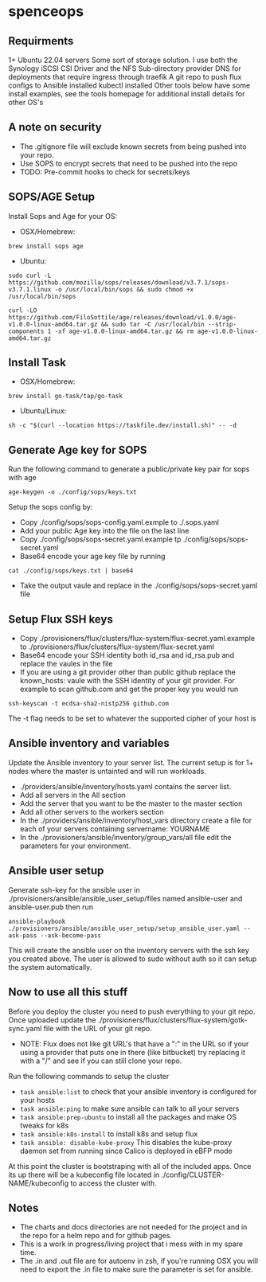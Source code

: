 # spenceops

## Requirments
1+ Ubuntu 22.04 servers
Some sort of storage solution. I use both the Synology iSCSI CSI Driver and the NFS Sub-directory provider
DNS for deployments that require ingress through traefik
A git repo to push flux configs to
Ansible installed
kubectl installed
Other tools below have some install examples, see the tools homepage for additional install details for other OS's

## A note on security
* The .gitignore file will exclude known secrets from being pushed into your repo.
* Use SOPS to encrypt secrets that need to be pushed into the repo
* TODO: Pre-commit hooks to check for secrets/keys

## SOPS/AGE Setup

Install Sops and Age for your OS:

* OSX/Homebrew:
```
brew install sops age
```

* Ubuntu:
```
sudo curl -L https://github.com/mozilla/sops/releases/download/v3.7.1/sops-v3.7.1.linux -o /usr/local/bin/sops && sudo chmod +x /usr/local/bin/sops

curl -LO https://github.com/FiloSottile/age/releases/download/v1.0.0/age-v1.0.0-linux-amd64.tar.gz && sudo tar -C /usr/local/bin --strip-components 1 -xf age-v1.0.0-linux-amd64.tar.gz && rm age-v1.0.0-linux-amd64.tar.gz
```

## Install Task

* OSX/Homebrew:
```
brew install go-task/tap/go-task
```

* Ubuntu/Linux:
```
sh -c "$(curl --location https://taskfile.dev/install.sh)" -- -d
```

## Generate Age key for SOPS
Run the following command to generate a public/private key pair for sops with age
```
age-keygen -o ./config/sops/keys.txt
```

Setup the sops config by:

* Copy ./config/sops/sops-config.yaml.exmple to ./.sops.yaml
* Add your public Age key into the file on the last line <YOUR PUBLIC AGE KEY>
* Copy ./config/sops/sops-secret.yaml.example tp ./config/sops/sops-secret.yaml
* Base64 encode your age key file by running
```
cat ./config/sops/keys.txt | base64
```
* Take the output vaule and replace <YOUR keys.txt BASE64 VAULE> in the ./config/sops/sops-secret.yaml file
  
## Setup Flux SSH keys
* Copy ./provisioners/flux/clusters/flux-system/flux-secret.yaml.example to ./provisioners/flux/clusters/flux-system/flux-secret.yaml
* Base64 encode your SSH identity both id_rsa and id_rsa.pub and replace the vaules in the file
* If you are using a git provider other than public github replace the known_hosts: vaule with the SSH identity of your git provider. For example to scan github.com and get the proper key you would run
```
ssh-keyscan -t ecdsa-sha2-nistp256 github.com
```
The -t flag needs to be set to whatever the supported cipher of your host is

## Ansible inventory and variables
Update the Ansible inventory to your server list. The current setup is for 1+ nodes where the master is untainted and will run workloads.
* ./providers/ansible/inventory/hosts.yaml contains the server list.
* Add all servers in the All section
* Add the server that you want to be the master to the master section
* Add all other servers to the workers section
* In the ./providers/ansible/inventory/host_vars directory create a file for each of your servers containing servername: YOURNAME
* In the ./provisioners/ansible/inventory/group_vars/all file edit the parameters for your environment.

## Ansible user setup
Generate ssh-key for the ansible user in ./provisioners/ansible/ansible_user_setup/files named ansible-user and ansible-user.pub then run

```
ansible-playbook ./provisioners/ansible/ansible_user_setup/setup_ansible_user.yaml --ask-pass --ask-become-pass
``` 

This will create the ansible user on the inventory servers with the ssh key you created above. The user is allowed to sudo without auth so it can setup the system automatically. 


## Now to use all this stuff
Before you deploy the cluster you need to push everything to your git repo. Once uploaded update the ./provisioners/flux/clusters/flux-system/gotk-sync.yaml file with the URL of your git repo.
* NOTE: Flux does not like git URL's that have a ":" in the URL so if your using a provider that puts one in there (like bitbucket) try replacing it with a "/" and see if you can still clone your repo.

Run the following commands to setup the cluster
* ``` task ansible:list ``` to check that your ansible inventory is configured for your hosts
* ``` task ansible:ping ``` to make sure ansible can talk to all your servers
* ``` task ansible:prep-ubuntu ``` to install all the packages and make OS tweaks for k8s
* ``` task ansible:k8s-install ``` to install k8s and setup flux
* ``` task ansible: disable-kube-proxy ``` This disables the kube-proxy daemon set from running since Calico is deployed in eBFP mode

At this point the cluster is bootstraping with all of the included apps. Once its up there will be a kubeconfig file located in ./config/CLUSTER-NAME/kubeconfig to access the cluster with.

## Notes
* The charts and docs directories are not needed for the project and in the repo for a helm repo and for github pages.
* This is a work in progress/living project that i mess with in my spare time.
* The .in and .out file are for autoenv in zsh, if you're running OSX you will need to export the .in file to make sure the parameter is set for ansible.